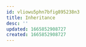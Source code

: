 ```yaml
---
id: vliowu5phn7bfig895238n3
title: Inheritance
desc: ''
updated: 1665852908727
created: 1665852908727
---
```

